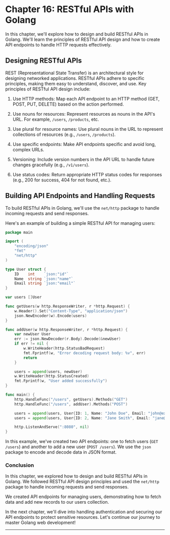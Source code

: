 # Chapter 16: RESTful APIs with Golang

In this chapter, we'll explore how to design and build RESTful APIs in Golang. We'll learn the principles of RESTful API design and how to create API endpoints to handle HTTP requests effectively.

## Designing RESTful APIs

REST (Representational State Transfer) is an architectural style for designing networked applications. RESTful APIs adhere to specific principles, making them easy to understand, discover, and use. Key principles of RESTful API design include:

1. Use HTTP methods: Map each API endpoint to an HTTP method (GET, POST, PUT, DELETE) based on the action performed.

2. Use nouns for resources: Represent resources as nouns in the API's URL. For example, `/users`, `/products`, etc.

3. Use plural for resource names: Use plural nouns in the URL to represent collections of resources (e.g., `/users`, `/products`).

4. Use specific endpoints: Make API endpoints specific and avoid long, complex URLs.

5. Versioning: Include version numbers in the API URL to handle future changes gracefully (e.g., `/v1/users`).

6. Use status codes: Return appropriate HTTP status codes for responses (e.g., 200 for success, 404 for not found, etc.).

## Building API Endpoints and Handling Requests

To build RESTful APIs in Golang, we'll use the `net/http` package to handle incoming requests and send responses.

Here's an example of building a simple RESTful API for managing users:

```go
package main

import (
    "encoding/json"
    "fmt"
    "net/http"
)

type User struct {
    ID    int    `json:"id"`
    Name  string `json:"name"`
    Email string `json:"email"`
}

var users []User

func getUsers(w http.ResponseWriter, r *http.Request) {
    w.Header().Set("Content-Type", "application/json")
    json.NewEncoder(w).Encode(users)
}

func addUser(w http.ResponseWriter, r *http.Request) {
    var newUser User
    err := json.NewDecoder(r.Body).Decode(&newUser)
    if err != nil {
        w.WriteHeader(http.StatusBadRequest)
        fmt.Fprintf(w, "Error decoding request body: %v", err)
        return
    }

    users = append(users, newUser)
    w.WriteHeader(http.StatusCreated)
    fmt.Fprintf(w, "User added successfully")
}

func main() {
    http.HandleFunc("/users", getUsers).Methods("GET")
    http.HandleFunc("/users", addUser).Methods("POST")

    users = append(users, User{ID: 1, Name: "John Doe", Email: "john@example.com"})
    users = append(users, User{ID: 2, Name: "Jane Smith", Email: "jane@example.com"})

    http.ListenAndServe(":8080", nil)
}
```

In this example, we've created two API endpoints: one to fetch users (`GET /users`) and another to add a new user (`POST /users`). We use the `json` package to encode and decode data in JSON format.

### Conclusion

In this chapter, we explored how to design and build RESTful APIs in Golang. We followed RESTful API design principles and used the `net/http` package to handle incoming requests and send responses.

We created API endpoints for managing users, demonstrating how to fetch data and add new records to our users collection.

In the next chapter, we'll dive into handling authentication and securing our API endpoints to protect sensitive resources. Let's continue our journey to master Golang web development!

---